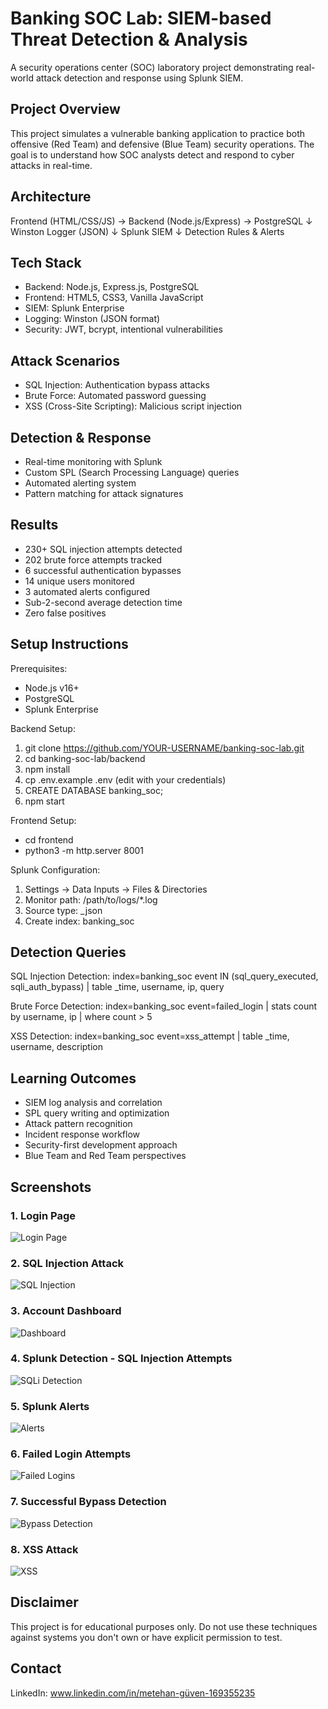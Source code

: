 # Banking SOC Lab: SIEM-based Threat Detection & Analysis

A security operations center (SOC) laboratory project demonstrating real-world attack detection and response using Splunk SIEM.

## Project Overview

This project simulates a vulnerable banking application to practice both offensive (Red Team) and defensive (Blue Team) security operations. The goal is to understand how SOC analysts detect and respond to cyber attacks in real-time.

## Architecture

Frontend (HTML/CSS/JS) → Backend (Node.js/Express) → PostgreSQL
                              ↓
                         Winston Logger (JSON)
                              ↓
                         Splunk SIEM
                              ↓
                    Detection Rules & Alerts

## Tech Stack

- Backend: Node.js, Express.js, PostgreSQL
- Frontend: HTML5, CSS3, Vanilla JavaScript
- SIEM: Splunk Enterprise
- Logging: Winston (JSON format)
- Security: JWT, bcrypt, intentional vulnerabilities

## Attack Scenarios

- SQL Injection: Authentication bypass attacks
- Brute Force: Automated password guessing
- XSS (Cross-Site Scripting): Malicious script injection

## Detection & Response

- Real-time monitoring with Splunk
- Custom SPL (Search Processing Language) queries
- Automated alerting system
- Pattern matching for attack signatures

## Results

- 230+ SQL injection attempts detected
- 202 brute force attempts tracked
- 6 successful authentication bypasses
- 14 unique users monitored
- 3 automated alerts configured
- Sub-2-second average detection time
- Zero false positives

## Setup Instructions

Prerequisites:
- Node.js v16+
- PostgreSQL
- Splunk Enterprise

Backend Setup:
1. git clone https://github.com/YOUR-USERNAME/banking-soc-lab.git
2. cd banking-soc-lab/backend
3. npm install
4. cp .env.example .env (edit with your credentials)
5. CREATE DATABASE banking_soc;
6. npm start

Frontend Setup:
- cd frontend
- python3 -m http.server 8001

Splunk Configuration:
1. Settings → Data Inputs → Files & Directories
2. Monitor path: /path/to/logs/*.log
3. Source type: _json
4. Create index: banking_soc

## Detection Queries

SQL Injection Detection:
index=banking_soc event IN (sql_query_executed, sqli_auth_bypass)
| table _time, username, ip, query

Brute Force Detection:
index=banking_soc event=failed_login
| stats count by username, ip
| where count > 5

XSS Detection:
index=banking_soc event=xss_attempt
| table _time, username, description

## Learning Outcomes

- SIEM log analysis and correlation
- SPL query writing and optimization
- Attack pattern recognition
- Incident response workflow
- Security-first development approach
- Blue Team and Red Team perspectives

## Screenshots

### 1. Login Page
![Login Page](docs/screenshots/login.png)

### 2. SQL Injection Attack
![SQL Injection](docs/screenshots/sqli_login.png)

### 3. Account Dashboard
![Dashboard](docs/screenshots/account_page.png)

### 4. Splunk Detection - SQL Injection Attempts
![SQLi Detection](docs/screenshots/sqli_attempts.png)

### 5. Splunk Alerts
![Alerts](docs/screenshots/alerts.png)

### 6. Failed Login Attempts
![Failed Logins](docs/screenshots/failed_login_attempts.png)

### 7. Successful Bypass Detection
![Bypass Detection](docs/screenshots/bypass.png)

### 8. XSS Attack 
![XSS](docs/screenshots/xss.png)

## Disclaimer

This project is for educational purposes only. Do not use these techniques against systems you don't own or have explicit permission to test.

## Contact

LinkedIn: www.linkedin.com/in/metehan-güven-169355235
